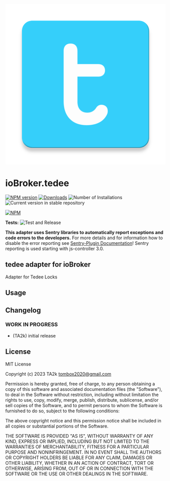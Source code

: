 ![Logo](admin/tedee.png)

# ioBroker.tedee

[![NPM version](https://img.shields.io/npm/v/iobroker.tedee.svg)](https://www.npmjs.com/package/iobroker.tedee)
[![Downloads](https://img.shields.io/npm/dm/iobroker.tedee.svg)](https://www.npmjs.com/package/iobroker.tedee)
![Number of Installations](https://iobroker.live/badges/tedee-installed.svg)
![Current version in stable repository](https://iobroker.live/badges/tedee-stable.svg)

[![NPM](https://nodei.co/npm/iobroker.tedee.png?downloads=true)](https://nodei.co/npm/iobroker.tedee/)

**Tests:** ![Test and Release](https://github.com/TA2k/ioBroker.tedee/workflows/Test%20and%20Release/badge.svg)

**This adapter uses Sentry libraries to automatically report exceptions and code errors to the developers.** For more details and for information how to disable the error reporting see [Sentry-Plugin Documentation](https://github.com/ioBroker/plugin-sentry#plugin-sentry)! Sentry reporting is used starting with js-controller 3.0.

## tedee adapter for ioBroker

Adapter for Tedee Locks

## Usage

## Changelog

<!--
    Placeholder for the next version (at the beginning of the line):
    ### **WORK IN PROGRESS**
-->

### **WORK IN PROGRESS**

-   (TA2k) initial release

## License

MIT License

Copyright (c) 2023 TA2k <tombox2020@gmail.com>

Permission is hereby granted, free of charge, to any person obtaining a copy
of this software and associated documentation files (the "Software"), to deal
in the Software without restriction, including without limitation the rights
to use, copy, modify, merge, publish, distribute, sublicense, and/or sell
copies of the Software, and to permit persons to whom the Software is
furnished to do so, subject to the following conditions:

The above copyright notice and this permission notice shall be included in all
copies or substantial portions of the Software.

THE SOFTWARE IS PROVIDED "AS IS", WITHOUT WARRANTY OF ANY KIND, EXPRESS OR
IMPLIED, INCLUDING BUT NOT LIMITED TO THE WARRANTIES OF MERCHANTABILITY,
FITNESS FOR A PARTICULAR PURPOSE AND NONINFRINGEMENT. IN NO EVENT SHALL THE
AUTHORS OR COPYRIGHT HOLDERS BE LIABLE FOR ANY CLAIM, DAMAGES OR OTHER
LIABILITY, WHETHER IN AN ACTION OF CONTRACT, TORT OR OTHERWISE, ARISING FROM,
OUT OF OR IN CONNECTION WITH THE SOFTWARE OR THE USE OR OTHER DEALINGS IN THE
SOFTWARE.
